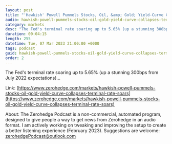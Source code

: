 ```yaml
---
layout: post
title: "'Hawkish' Powell Pummels Stocks, Oil, &amp; Gold; Yield-Curve Collapses As Terminal-Rate Soars"
audio: hawkish-powell-pummels-stocks-oil-gold-yield-curve-collapses-terminal-rate-soars-0
category: markets
desc: "The Fed's terminal rate soaring up to 5.65% (up a stunning 300bps from July 2022 expectations)..."
duration: 00:04:15
length: 255
datetime: Tue, 07 Mar 2023 21:00:00 +0000
tags: podcast
guid: hawkish-powell-pummels-stocks-oil-gold-yield-curve-collapses-terminal-rate-soars-0
order: 2
---
```

The Fed's terminal rate soaring up to 5.65% (up a stunning 300bps from July 2022 expectations)...

Link: [https://www.zerohedge.com/markets/hawkish-powell-pummels-stocks-oil-gold-yield-curve-collapses-terminal-rate-soars](https://www.zerohedge.com/markets/hawkish-powell-pummels-stocks-oil-gold-yield-curve-collapses-terminal-rate-soars)

About: The Zerohedge Podcast is a non-commercial, automated program, designed to give people a way to get news from Zerohedge in an audio format.  I am actively working on tweaking and improving the setup to create a better listening experience (February 2023).  Suggestions are welcome: [zerohedgePodcast@outlook.com](mailto:zerohedgePodcast@outlook.com)